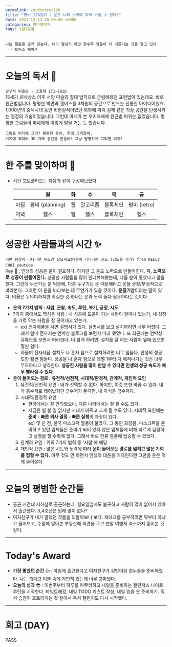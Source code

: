 ```yaml
---
permalink: /ordinary/128
title: "평비 128일차 : 운도 나의 노력에 따라 바꿀 수 있다!"
date: 2021-12-13 20:00:00 +0900
categories: 평비챌린지
tags: 1일1평범
---
```

```
나는 행운을 굳게 믿는다. 내가 열심히 하면 할수록 행운이 더 따른다는 것을 알고 있다
  - 토머스 제퍼슨
```

---
# 오늘의 독서 📕
`방구석 미술관 - 조원재 171~182p`  
15세기 르네상스 이후 서양 미술의 절대 법칙으로 군림해왔던 표현법이 있는데요. 바로 원근법입니다. 평평한 벽면과 캔버스를 3차원의 공간으로 만드는 신통한 아이디어였죠. 1,000년의 중세시대 동안 비현실적이었던 회화에 마치 실재 같은 가상 공간을 탄생시키는 절정의 기술이었습니다. 그런데 마네가 본 우키요에에 원근법 따위는 없었습니다. 평평한 그림들이 마네에게 이렇게 말을 거는 듯 했습니다.  

```
그림을 어디에 그려? 평평한 종이, 천에 그리잖아.
거기에 뭐하러 3D 가짜 공간을 만들어? 그냥 평평하게 그리면 되지!
```

---
# 한 주를 맞이하며 🤗
- 시간 포트폴리오는 다음과 같이 구성해보았다.

  |  | 월 | 화 | 수 | 목 | 금 |
  |:----:|:----:|:----:|:----:|:----:|:----:|
  | 아침 | 평비 (planning) | 웹 | 알고리즘 | 블록체인 | 평비 (retro) |
  | 저녁 | 헬스 | 웹 | 헬스 | 블록체인 | 헬스 |

---
# 성공한 사람들과의 시간 ✨
`이런 현상이 나타나면 무조건 잡으세요❗️대운이 나타나는 신호 (김도윤 작가) from KELLY CHOI youtube`  
Key 🔑 : 인생의 성공은 운이 필요하다. 하지만 그 운도 노력으로 만들어진다. 즉, **노력으로 성공이 만들어진다.**
성공한 사람들을 많이 인터뷰해왔는데, 다들 운이 좋았다고 말을 한다. 그런데 누군가는 운 덕분에, 다른 누구가는 운 때문에라고 운을 긍정/부정적으로 바라본다. 그러면 이 운을 바라보는 데 무언가가 있을 것이다.
**운칠기삼**이라는 말이 있다. 비율은 무의미하지만 확실한 것 하나는 운과 노력 둘다 필요하다는 것이다.
- **운의 7가지 법칙 : 사람, 관찰, 속도, 루틴, 복기, 긍정, 시도**
- 7가지 중에서도 핵심은 사람 : 내 성공에 도움이 되는 사람이 얼마나 있는가, 내 성장을 가로 막는 사람을 잘 끊어내고 있는가.  
    - ex) 전자제품을 사면 설명서가 있다. 설명서를 보고 설치하려면 너무 어렵다. 그래서 얼마 전까지는 언박싱 블로그를 보면서 따라 했었다. 또 최근에는 언박싱 유튜브를 보면서 따라한다. 더 쉽게 하려면, 설치를 잘 하는 사람이 옆에 있으면 훨씬 쉽다.
    - 하물며 전자제품 설치도 나 혼자 힘으로 설치하려면 너무 힘들다. 인생의 성공 또한 훨씬 힘들다. 성공을 나 혼자 힘으로 레벨 1부터 다 헤쳐나가는 것은 너무 무모하다고 생각한다. **성공한 사람을 많이 만날 수 있다면 인생의 성공 속도가 매우 빨라질 수 있다.**
- **운이 들어오는 경로 : 유전적/선천적, 시대적/환경적, 관계적, 개인적 요인**
    1. 유전적/선천적 요인 : 내가 선택할 수 없다. 하지만, 이것 또한 바꿀 수 있다. 내가 흙수저로 태어났지만 금수저가 된다면, 내 자식은 금수저다.
    2. 시대적/환경적 요인  
        - 한국에서는 잘 안되었으나, 다른 나라에서는 잘 될 수도 있다.
        - 지금은 별 볼 일 없지만 시대가 바뀌고 크게 될 수도 있다. 시대적 요인에는 **준비 - 빠른 의사 결정 - 빠른 실행**의 과정이 있다.  
          ex) 몇 년 전, 한국 마스크팩 열풍이 불었다. 그 동안 화장품, 마스크팩을 준비하고 있던 업체들은 준비가 되어 있지 않은 업체들에 비해 빠르게 결정하고 실행을 할 수밖에 없다. 그래서 바로 한류 열풍에 탑승할 수 있었다.
    3. 관계적 요인 : 위의 7가지 법칙 중 '사람'에 해당.
    4. 개인적 요인 : 많은 시도와 노력에 따라 **운이 들어오는 경로를 넓히고 많은 기회를 접할 수 있다.** 아무 것도 안 하면서 인생의 대운을 기다린다면 그만큼 운은 적게 들어온다.

---
# 오늘의 평범한 순간들
- 출근 시간대 지하철로 출근하는데, 월요일임에도 불구하고 사람이 많이 없어서 앉아서 출근했다. 3,4호선은 원래 많이 없나?
- 여자친구가 내가 말했던 것들을 되돌아보나 보다. 재테크를 공부하려면 뭐부터 하냐고 물어보고, 주말에 알아본 부동산에 의견을 주고 연말 여행지 숙소까지 훑어본 것 같다.

---
# Today's Award
- **가장 좋았던 순간** 👍 : 아침에 출근한다고 여자친구가 김밥이랑 컵누들을 준비해줬다. 나는 춥다고 이불 속에 가만히 있는데 너무 고마웠다.
- **오늘의 성과** 😎 : 이번주부터 하루를 마무리하고 내일을 준비하는 챌린저스 나이트루틴을 시작한다. 타임트래킹, 내일 TODO 리스트 작성, 내일 입을 옷 준비하기. 독서 습관이 흐트러지는 것 같아서 독서 챌린지도 다시 시작했다.

---
# 회고 (DAY)
PASS
